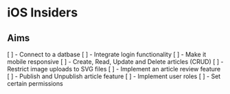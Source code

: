 # iOS Insiders

## Aims
[ ] - Connect to a datbase
[ ] - Integrate login functionality
[ ] - Make it mobile responsive
[ ] - Create, Read, Update and Delete articles (CRUD)
[ ] - Restrict image uploads to SVG files
[ ] - Implement an article review feature
[ ] - Publish and Unpublish article feature
[ ] - Implement user roles
[ ] - Set certain permissions 
